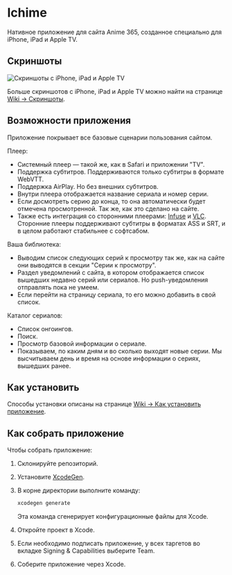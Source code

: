 # Ichime

Нативное приложение для сайта Anime 365, созданное специально для iPhone, iPad и Apple TV.

## Скриншоты

![Скриншоты с iPhone, iPad и Apple TV](https://github.com/midori-no-me/ichime/assets/12474739/ea171855-ca7f-4e8d-a85f-f4afcbc45810)

Больше скриншотов с iPhone, iPad и Apple TV можно найти на странице [Wiki → Скриншоты](https://github.com/midori-no-me/ichime/wiki/Скриншоты).

## Возможности приложения

Приложение покрывает все базовые сценарии пользования сайтом.

Плеер:

- Системный плеер — такой же, как в Safari и приложении "TV".
- Поддержка субтитров. Поддерживаются только субтитры в формате WebVTT.
- Поддержка AirPlay. Но без внешних субтитров.
- Внутри плеера отображается название сериала и номер серии.
- Если досмотреть серию до конца, то она автоматически будет отмечена просмотренной. Так же, как это сделано на сайте.
- Также есть интеграция со сторонними плеерами: [Infuse](https://apps.apple.com/ru/app/infuse-video-player/id1136220934) и [VLC](https://apps.apple.com/ru/app/vlc-media-player/id650377962). Сторонние плееры поддерживают субтитры в форматах ASS и SRT, и в целом работают стабильнее с софтсабом.

Ваша библиотека:

- Выводим список следующих серий к просмотру так же, как на сайте они выводятся в секции "Серии к просмотру".
- Раздел уведомлений с сайта, в котором отображается список вышедших недавно серий или сериалов. Но push-уведомления отправлять пока не умеем.
- Если перейти на страницу сериала, то его можно добавить в свой список.

Каталог сериалов:

- Список онгоингов.
- Поиск.
- Просмотр базовой информации о сериале.
- Показываем, по каким дням и во сколько выходят новые серии. Мы высчитываем день и время на основе информации о сериях, вышедших ранее.

## Как установить

Способы установки описаны на странице [Wiki → Как установить приложение](https://github.com/midori-no-me/ichime/wiki/Как-установить-приложение).

## Как собрать приложение

Чтобы собрать приложение:

1. Склонируйте репозиторий.

2. Установите [XcodeGen](https://github.com/yonaskolb/XcodeGen).

3. В корне директории выполните команду:
  
   ```bash
   xcodegen generate
   ```

   Эта команда сгенерирует конфигурационные файлы для Xcode.

4. Откройте проект в Xcode.

5. Если необходимо подписать приложение, у всех таргетов во вкладке Signing & Capabilities выберите Team.

6. Соберите приложение через Xcode.
